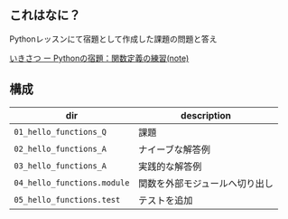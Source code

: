 ## これはなに？ ##

Pythonレッスンにて宿題として作成した課題の問題と答え

[いきさつ ー Pythonの宿題：関数定義の練習(note)](https://note.mu/kokoronopython/n/nb09ca468a5a5)


## 構成 ##

| dir | description |
| ---- | ---- |
| `01_hello_functions_Q` | 課題 |
| `02_hello_functions_A` | ナイーブな解答例 |
| `03_hello_functions_A` | 実践的な解答例 |
| `04_hello_functions.module` | 関数を外部モジュールへ切り出し |
| `05_hello_functions.test` | テストを追加 |
